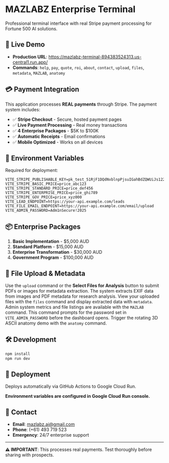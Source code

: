 # MAZLABZ Enterprise Terminal

Professional terminal interface with real Stripe payment processing for Fortune 500 AI solutions.

## 🚀 Live Demo
- **Production URL**: https://mazlabz-terminal-894383524313.us-central1.run.app/
- **Commands**: `help`, `pay`, `quote`, `roi`, `about`, `contact`, `upload`, `files`, `metadata`, `MAZLAB`, `anatomy`

## 💳 Payment Integration

This application processes **REAL payments** through Stripe. The payment system includes:

- ✅ **Stripe Checkout** - Secure, hosted payment pages
- ✅ **Live Payment Processing** - Real money transactions  
- ✅ **4 Enterprise Packages** - $5K to $100K
- ✅ **Automatic Receipts** - Email confirmations
- ✅ **Mobile Optimized** - Works on all devices

## 🔐 Environment Variables

Required for deployment:

```env
VITE_STRIPE_PUBLISHABLE_KEY=pk_test_51RjF1DQdNvblnpPjsuIGahBdZQWUiJs122VCNPDEPRfxO6COCQyVCCY72NzdpRbUUqPV4yguXoEpHEhIVfMcPkZE00zaNqtefA
VITE_STRIPE_BASIC_PRICE=price_abc123
VITE_STRIPE_STANDARD_PRICE=price_def456
VITE_STRIPE_ENTERPRISE_PRICE=price_ghi789
VITE_STRIPE_GOV_PRICE=price_xyz000
VITE_LEAD_ENDPOINT=https://your-api.example.com/leads
VITE_FILE_EMAIL_ENDPOINT=https://your-api.example.com/email/upload
VITE_ADMIN_PASSWORD=Adm1nSecure!2025
```

## 📦 Enterprise Packages

1. **Basic Implementation** - $5,000 AUD
2. **Standard Platform** - $15,000 AUD
3. **Enterprise Transformation** - $30,000 AUD
4. **Government Program** - $100,000 AUD

## 📄 File Upload & Metadata

Use the `upload` command or the **Select Files for Analysis** button to submit PDFs or images for metadata extraction. The system extracts EXIF data from images and PDF metadata for research analysis. View your uploaded files with the `files` command and display extracted data with `metadata`.
Admin system metrics and file listings are available with the `MAZLAB` command.
This command prompts for the password set in `VITE_ADMIN_PASSWORD` before the dashboard opens.
Trigger the rotating 3D ASCII anatomy demo with the `anatomy` command.

## 🛠️ Development

```bash
npm install
npm run dev
```

## 🚀 Deployment

Deploys automatically via GitHub Actions to Google Cloud Run.

**Environment variables are configured in Google Cloud Run console.**

## 📧 Contact

- **Email**: mazlabz.ai@gmail.com
- **Phone**: (+61) 493 719 523
- **Emergency**: 24/7 enterprise support

---

**⚠️ IMPORTANT**: This processes real payments. Test thoroughly before sharing with prospects.
